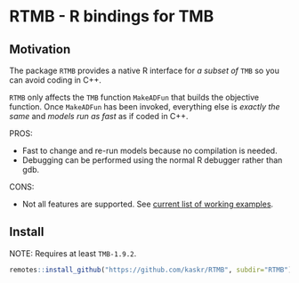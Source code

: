 # RTMB - R bindings for TMB

## Motivation

The package `RTMB` provides a native R interface for *a subset of* `TMB` so you can avoid coding in C++.

`RTMB` only affects the `TMB` function `MakeADFun` that builds the objective function. Once `MakeADFun` has been invoked, everything else is *exactly the same* and *models run as fast* as if coded in C++.

PROS:

- Fast to change and re-run models because no compilation is needed.
- Debugging can be performed using the normal R debugger rather than gdb.

CONS:

- Not all features are supported. See [current list of working examples](./tmb_examples).

## Install

NOTE: Requires at least `TMB-1.9.2`.

```r
remotes::install_github("https://github.com/kaskr/RTMB", subdir="RTMB")
```
